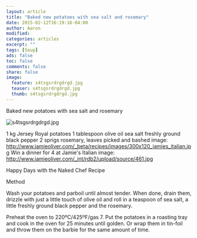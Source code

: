 ```yaml
---
layout: article
title: "Baked new potatoes with sea salt and rosemary"
date: 2015-02-12T16:19:16-04:00
author: Aaron
modified:
categories: articles
excerpt: ""
tags: [Soup]
ads: false
toc: false
comments: false
share: false
image:
  feature: s4tsgsrdrgdrgd.jpg
  teaser: s4tsgsrdrgdrgd.jpg
  thumb: s4tsgsrdrgdrgd.jpg
---
```


Baked new potatoes with sea salt and rosemary

![s4tsgsrdrgdrgd.jpg](s4tsgsrdrgdrgd.jpg)

1 kg Jersey Royal potatoes
1 tablespoon olive oil
sea salt
freshly ground black pepper
2 sprigs rosemary, leaves picked and bashed
image: http://www.jamieoliver.com/_beta/recipes/images/300x120_jamies_italian.jpg
Win a dinner for 4 at Jamie's Italian
image: http://www.jamieoliver.com/_int/rdb2/upload/source/461.jpg

Happy Days with the Naked Chef Recipe


 
Method


Wash your potatoes and parboil until almost tender. When done, drain them, drizzle with just a little touch of olive oil and roll in a teaspoon of sea salt, a little freshly ground black pepper and the rosemary. 

Preheat the oven to 220ºC/425ºF/gas 7. Put the potatoes in a roasting tray and cook in the oven for 25 minutes until golden. Or wrap them in tin-foil and throw them on the barbie for the same amount of time.

